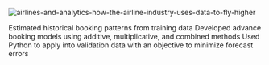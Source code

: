 ![airlines-and-analytics-how-the-airline-industry-uses-data-to-fly-higher](https://user-images.githubusercontent.com/60991189/75367306-f64e5200-5874-11ea-987e-9e93a5e576b6.jpg)



Estimated historical booking patterns from training data
Developed advance booking models using additive, multiplicative, and combined methods
Used Python to apply into validation data with an objective to minimize forecast errors
